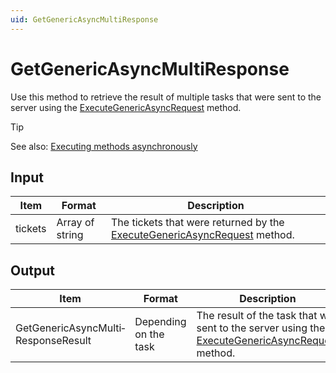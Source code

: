 ```yaml
---
uid: GetGenericAsyncMultiResponse
---
```


# GetGenericAsyncMultiResponse

Use this method to retrieve the result of multiple tasks that were sent to the server using the [ExecuteGenericAsyncRequest](xref:ExecuteGenericAsyncRequest) method.

> [!TIP]
> See also: [Executing methods asynchronously](xref:ExecuteGenericAsyncRequest#executing-methods-asynchronously)

## Input

| Item | Format | Description |
|--|--|--|
| tickets | Array of string | The tickets that were returned by the [ExecuteGenericAsyncRequest](xref:ExecuteGenericAsyncRequest) method. |

## Output

| Item | Format | Description |
|--|--|--|
| GetGenericAsyncMulti­ResponseResult | Depending on the task | The result of the task that was sent to the server using the [ExecuteGenericAsyncRequest](xref:ExecuteGenericAsyncRequest) method. |
